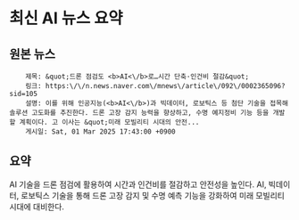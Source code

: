 # 최신 AI 뉴스 요약

## 원본 뉴스
		제목: &quot;드론 점검도 <b>AI<\/b>로…시간 단축·인건비 절감&quot;
		링크: https:\/\/n.news.naver.com\/mnews\/article\/092\/0002365096?sid=105
		설명: 이를 위해 인공지능(<b>AI<\/b>)과 빅데이터, 로보틱스 등 첨단 기술을 접목해 솔루션 고도화를 추진한다. 드론 고장 감지 능력을 향상하고, 수명 예지정비 기능 등을 개발할 계획이다. 고 이사는 &quot;미래 모빌리티 시대의 안전... 
		게시일: Sat, 01 Mar 2025 17:43:00 +0900


## 요약
AI 기술을 드론 점검에 활용하여 시간과 인건비를 절감하고 안전성을 높인다. AI, 빅데이터, 로보틱스 기술을 통해 드론 고장 감지 및 수명 예측 기능을 강화하여 미래 모빌리티 시대에 대비한다.

